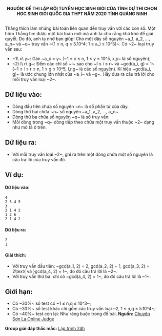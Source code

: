 **<center>NGUỒN: ĐỀ THI LẬP ĐỘI TUYỂN HỌC SINH GIỎI CỦA TỈNH DỰ THI CHỌN HỌC SINH GIỎI QUỐC GIA THPT NĂM 2020 TỈNH QUẢNG NINH</center>**
<br>

Thắng thích làm những bài toán liên quan đến truy vấn với các con số. Một hôm Thắng tìm được một bài toán mới mà anh ta cho rằng khá khó để giải quyết. Do đó, anh ta nhờ bạn giúp!
Cho một dãy số nguyên ~a_1, a_2, ..., a_n~ và ~q~ truy vấn ~(1 ≤ n, q ≤ 5.10^4; 1 ≤ a_i ≤ 10^5)~. Có ~2~ loại truy vấn sau:
- ~1\ x\ y~: Gán ~a_x = y~ (~1 ≤ x ≤ n, 1 ≤ y ≤ 10^5, x,y~ là số nguyên); 
- ~2\ l\ r\ g~: Đếm các chỉ số ~i~ sao cho ~l ≤ i ≤ r~ và ~gcd(a_i, g) = 1~ (~1 ≤ l ≤ r ≤ n, 1 ≤ g ≤ 10^5, l,r,g~ là các số nguyên). Kí hiệu ~gcd(a_i, g)~ là ước chung lớn nhất của ~a_i~ và ~g~.
Hãy đưa ra câu trả lời cho mỗi truy vấn loại ~2~.

## Dữ liệu vào:
- Dòng đầu tiên chứa số nguyên ~n~ là số phần tử của dãy. 
- Dòng thứ hai chứa ~n~ số nguyên ~a_1, a_2, ..., a_n~. 
- Dòng thứ ba chứa số nguyên ~q~ là số truy vấn. 
- Mỗi dòng trong ~q~ dòng tiếp theo chứa một truy vấn thuộc ~2~ dạng như mô tả ở trên.

## Dữ liệu ra:
- Với mỗi truy vấn loại ~2~, ghi ra trên một dòng chứa một số nguyên là câu trả lời của truy vấn đó.

## Ví dụ:
#### Dữ liệu vào:
```
4
2 3 4 5
3
2 1 4 2
1 2 6
2 1 4 2
```

#### Dữ liệu ra:
```
2
1
```

#### Giải thích:
- Với truy vấn đầu tiên: ~gcd(a_1, 2) = 2, gcd(a_2, 2) = 1,  gcd(a_3, 2) = 2\text{ và }gcd(a_4, 2) = 1~, do đó câu trả lời là ~2~.
- Với truy vấn thứ ba: chỉ có ~gcd(a_4, 2) = 1~, do đó câu trả lời là ~1~.

## Giới hạn:
- Có ~30\%~ số test có ~1 ≤ n,q ≤ 10^3~;
- Có ~30\%~ số test khác chỉ gồm các truy vấn loại ~2, 1 ≤ n,q ≤ 5.10^4~;
- Có ~40\%~ test còn lại: Như ràng buộc trong đề bài.
**Nguồn:** [Chuyên Sơn La Online Judge](http://csloj.ddns.net/)

**Group giải đáp thắc mắc:** [Lập trình 24h](https://www.facebook.com/groups/1386904321519984)